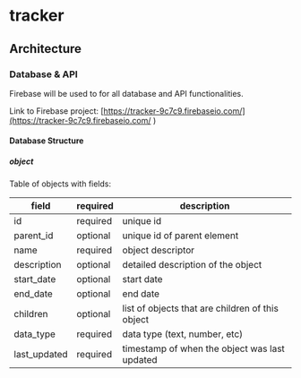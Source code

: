 # tracker

## Architecture

### Database & API

Firebase will be used to for all database and API functionalities.

Link to Firebase project: [https://tracker-9c7c9.firebaseio.com/](https://tracker-9c7c9.firebaseio.com/
)

#### Database Structure

##### object

Table of objects with fields:

| field        | required | description |
| ------------ | -------- | ----------- |
| id           | required | unique id                                        |
| parent_id    | optional | unique id of parent element                      |
| name         | required | object descriptor                                |
| description  | optional | detailed description of the object               |
| start_date   | optional | start date                                       |
| end_date     | optional | end date                                         |
| children     | optional | list of objects that are children of this object |
| data_type    | required | data type (text, number, etc)                    |
| last_updated | required | timestamp of when the object was last updated    |
